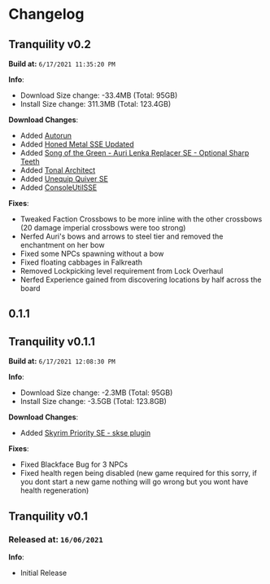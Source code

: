 # Changelog

## Tranquility v0.2

**Build at:** `6/17/2021 11:35:20 PM`

**Info**:

- Download Size change: -33.4MB (Total: 95GB)
- Install Size change: 311.3MB (Total: 123.4GB)

**Download Changes**:

- Added [Autorun](http://nexusmods.com/skyrimspecialedition/mods/45451)
- Added [Honed Metal SSE Updated](http://nexusmods.com/skyrimspecialedition/mods/51254)
- Added [Song of the Green - Auri Lenka Replacer SE - Optional Sharp Teeth](http://nexusmods.com/skyrimspecialedition/mods/29345)
- Added [Tonal Architect](http://nexusmods.com/skyrimspecialedition/mods/51199)
- Added [Unequip Quiver SE](http://nexusmods.com/skyrimspecialedition/mods/44031)
- Added [ConsoleUtilSSE](http://nexusmods.com/skyrimspecialedition/mods/24858)

**Fixes**:

- Tweaked Faction Crossbows to be more inline with the other crossbows (20 damage imperial crossbows were too strong)
- Nerfed Auri's bows and arrows to steel tier and removed the enchantment on her bow
- Fixed some NPCs spawning without a bow
- Fixed floating cabbages in Falkreath
- Removed Lockpicking level requirement from Lock Overhaul
- Nerfed Experience gained from discovering locations by half across the board

## 0.1.1

## Tranquility v0.1.1

**Build at:** `6/17/2021 12:08:30 PM`

**Info**:

- Download Size change: -2.3MB (Total: 95GB)
- Install Size change: -3.5GB (Total: 123.8GB)

**Download Changes**:

- Added [Skyrim Priority SE - skse plugin](http://nexusmods.com/skyrimspecialedition/mods/50129)

**Fixes**:

- Fixed Blackface Bug for 3 NPCs
- Fixed health regen being disabled (new game required for this sorry, if you dont start a new game nothing will go wrong but you wont have health regeneration)

## Tranquility v0.1

### Released at: `16/06/2021`

**Info**:

- Initial Release
